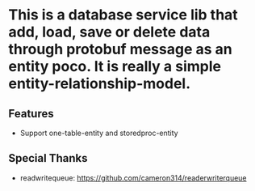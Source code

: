 # This is a database service lib that add, load, save or delete data through protobuf message as an entity poco. It is really a simple entity-relationship-model.

## Features

- Support one-table-entity and storedproc-entity

## Special Thanks

- readwritequeue: https://github.com/cameron314/readerwriterqueue